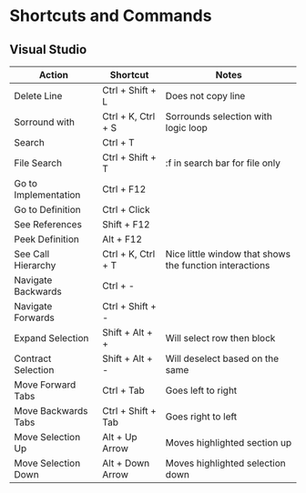 # Shortcuts and Commands

## Visual Studio

| Action               | Shortcut           | Notes                                                   |
| -------------------- | ------------------ | ------------------------------------------------------- |
| Delete Line          | Ctrl + Shift + L   | Does not copy line                                      |
| Sorround with        | Ctrl + K, Ctrl + S | Sorrounds selection with logic loop                     |
| Search               | Ctrl + T           |                                                         |
| File Search          | Ctrl + Shift + T   | :f in search bar for file only                          |
| Go to Implementation | Ctrl + F12         |                                                         |
| Go to Definition     | Ctrl + Click       |                                                         |
| See References       | Shift + F12        |                                                         |
| Peek Definition      | Alt + F12          |                                                         |
| See Call Hierarchy   | Ctrl + K, Ctrl + T | Nice little window that shows the function interactions |
| Navigate Backwards   | Ctrl + -           |                                                         |
| Navigate Forwards    | Ctrl + Shift + -   |                                                         |
| Expand Selection     | Shift + Alt + +    | Will select row then block                              |
| Contract Selection   | Shift + Alt + -    | Will deselect based on the same                         |
| Move Forward Tabs    | Ctrl + Tab         | Goes left to right                                      |
| Move Backwards Tabs  | Ctrl + Shift + Tab | Goes right to left                                      |
| Move Selection Up    | Alt + Up Arrow     | Moves highlighted section up                            |
| Move Selection Down  | Alt + Down Arrow   | Moves highlighted selection down                        |
